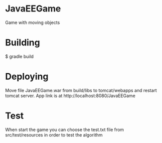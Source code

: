 # JavaEEGame
Game with moving objects

# Building 

$ gradle build

# Deploying

Move file JavaEEGame.war from build/libs to tomcat/webapps and restart tomcat server. App link is at http://localhost:8080/JavaEEGame


# Test

When start the game you can choose the test.txt file from src/test/resources in order to test the algorithm 
